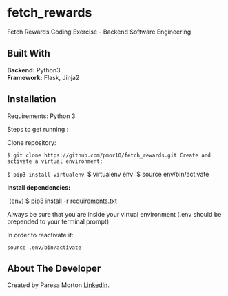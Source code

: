 # fetch_rewards
Fetch Rewards Coding Exercise - Backend Software Engineering

<!-- Built with -->
## Built With
__Backend:__ Python3 \
__Framework:__ Flask, Jinja2 

<!-- Installation steps -->
## Installation
Requirements:
Python 3

Steps to get running :

Clone repository:

`$ git clone https://github.com/pmor10/fetch_rewards.git
Create and activate a virtual environment:`

`$ pip3 install virtualenv
`$ virtualenv env
`$ source env/bin/activate

__Install dependencies:__

`(env) $ pip3 install -r requirements.txt

Always be sure that you are inside your virtual environment (.env should be prepended to your terminal prompt)


In order to reactivate it:

`source .env/bin/activate`

## About The Developer
Created by Paresa Morton [LinkedIn](https://www.linkedin.com/in/pmor10/).

